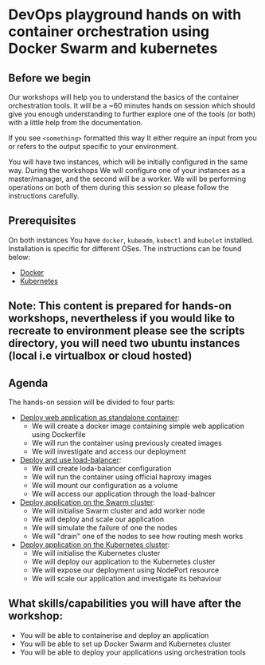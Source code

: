 # DevOps playground hands on with container orchestration using Docker Swarm and kubernetes

## Before we begin
Our workshops will help you to understand the basics of the container orchestration tools. It will be a ~60 minutes hands on session which should give you enough understanding to further explore one of the tools (or both) with a little help from the documentation.

If you see ```<something>``` formatted this way It either require an input from you or refers to the output specific to your environment.

You will have two instances, which will be initially configured in the same way. During the workshops We will configure one of your instances as a master/manager, and the second will be a worker. We will be performing operations on both of them during this session so please follow the instructions carefully.

## Prerequisites
On both instances You have ```docker```, ```kubeadm```, ```kubectl``` and ```kubelet``` installed.
Installation is specific for different OSes. The instructions can be found below:
- [Docker](https://docs.docker.com/install/)
- [Kubernetes](https://kubernetes.io/docs/tasks/tools/install-kubectl/)
## Note: This content is prepared for hands-on workshops, nevertheless if you would like to recreate to environment please see the scripts directory, you will need two ubuntu instances (local i.e virtualbox or cloud hosted)
## Agenda
The hands-on session will be divided to four parts:
- [Deploy web application as standalone container](docs/standalone.md):
  - We will create a docker image containing simple web application using Dockerfile
  - We will run the container using previously created images
  - We will investigate and access our deployment
- [Deploy and use load-balancer](docs/lb.md):
  - We will create loda-balancer configuration
  - We will run the container using official haproxy images
  - We will mount our configuration as a volume
  - We will access our application through the load-balncer
- [Deploy application on the Swarm cluster](docs/swarm.md):
  - We will initialise Swarm cluster and add worker node
  - We will deploy and scale our application
  - We will simulate the failure of one the nodes
  - We will "drain" one of the nodes to see how routing mesh works
- [Deploy application on the Kubernetes cluster](docs/k8s.md):
  - We will initialise the Kubernetes cluster
  - We will deploy our application to the Kubernetes cluster
  - We will expose our deployment using NodePort resource
  - We will scale our application and investigate its behaviour

## What skills/capabilities you will have after the workshop:
- You will be able to containerise and deploy an application
- You will be able to set up Docker Swarm and Kubernetes cluster
- You will be able to deploy your applications using orchestration tools
